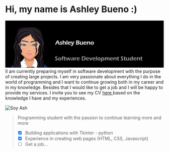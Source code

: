 # **Hi, my name is Ashley Bueno :)**

<img src="https://raw.githubusercontent.com/nAltUnKe/avatar/main/banner%20original.png" alt="banner that says Ashley Bueno - Software Development Student">
II am currently preparing myself in software development with the purpose of creating large projects.
I am very passionate about everything I do in the world of programming and I want to continue growing both in my career and in my knowledge.
Besides that I would like to get a job and I will be happy to provide my services. I invite you to see my CV <a href="https://view.genial.ly/624b3559f91f1f0019d95973/personal-branding-cv-juego"> here  </a>based on the knowledge I have and my experiences.

























![Soy Ash](https://i.pinimg.com/originals/37/88/f5/3788f590a3342071e16957d047bc43d3.gif)                           

> Programming student with the passion to continue learning more and more
> - [x] Building applications with Tkinter - python
> - [x] Experience in creating web pages (HTML, CSS, Javascript)
> - [ ] Get a job...
